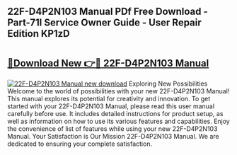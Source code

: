 ## 22F-D4P2N103 Manual PDf Free Download - Part-71l Service Owner Guide - User Repair Edition KP1zD

# <h2><a href="http://bc14330.oget.top/?id=22F-D4P2N103+Manual">🔗Download New 👉🔴 22F-D4P2N103 Manual</a></h2>

[![22F-D4P2N103 Manual new download](https://i.imgur.com/5g1atiW.png)](http://bc14330.oget.top/?id=22F-D4P2N103+Manual)
Exploring New Possibilities Welcome to the world of possibilities with your new 22F-D4P2N103 Manual! This manual explores its potential for creativity and innovation. To get started with your 22F-D4P2N103 Manual, please read this user manual carefully before use. It includes detailed instructions for product setup, as well as information on how to use its various features and capabilities. Enjoy the convenience of list of features while using your new 22F-D4P2N103 Manual. Your Satisfaction is Our Mission 22F-D4P2N103 Manual. We are dedicated to ensuring your complete satisfaction.
